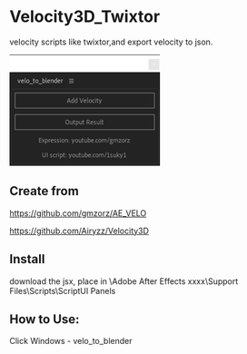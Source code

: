 # Velocity3D_Twixtor
velocity scripts like twixtor,and export velocity to json.

![preview](https://github.com/sefFumyc/Velocity3D_Twixtor/blob/main/preview.png?raw=true)

## Create from
https://github.com/gmzorz/AE_VELO

https://github.com/Airyzz/Velocity3D

## Install
download the jsx, place in
\\Adobe After Effects xxxx\Support Files\Scripts\ScriptUI Panels

## How to Use:
Click Windows - velo_to_blender




